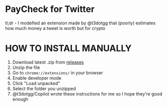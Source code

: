 # PayCheck for Twitter

tl;dr - I modefied an extension made by @t3dotgg that (poorly) estimates how much money a tweet is worth but for crypto

<!-- [Now on the Chrome Web Store](https://chrome.google.com/webstore/detail/comming-soon) -->

# HOW TO INSTALL MANUALLY

1. Download latest .zip from [releases](https://github.com/nexusque/paycheck-extension-crypto/releases)
2. Unzip the file
3. Go to `chrome://extensions/` in your browser
4. Enable developer mode
5. Click "Load unpacked"
6. Select the folder you unzipped
7. @t3dotgg/Copilot wrote these instructions for me so I hope they're good enough
